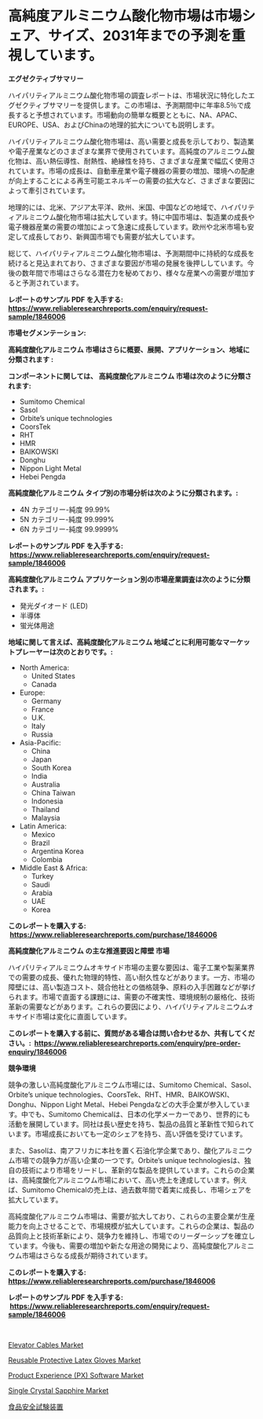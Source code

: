 <p><h1>高純度アルミニウム酸化物市場は市場シェア、サイズ、2031年までの予測を重視しています。</h1></p><p><strong>エグゼクティブサマリー</strong></p>
<p><p>ハイパリティアルミニウム酸化物市場の調査レポートは、市場状況に特化したエグゼクティブサマリーを提供します。この市場は、予測期間中に年率8.5％で成長すると予想されています。市場動向の簡単な概要とともに、NA、APAC、EUROPE、USA、およびChinaの地理的拡大についても説明します。</p><p>ハイパリティアルミニウム酸化物市場は、高い需要と成長を示しており、製造業や電子産業などのさまざまな業界で使用されています。高純度のアルミニウム酸化物は、高い熱伝導性、耐熱性、絶縁性を持ち、さまざまな産業で幅広く使用されています。市場の成長は、自動車産業や電子機器の需要の増加、環境への配慮が向上することによる再生可能エネルギーの需要の拡大など、さまざまな要因によって牽引されています。</p><p>地理的には、北米、アジア太平洋、欧州、米国、中国などの地域で、ハイパリティアルミニウム酸化物市場は拡大しています。特に中国市場は、製造業の成長や電子機器産業の需要の増加によって急速に成長しています。欧州や北米市場も安定して成長しており、新興国市場でも需要が拡大しています。</p><p>総じて、ハイパリティアルミニウム酸化物市場は、予測期間中に持続的な成長を続けると見込まれており、さまざまな要因が市場の発展を後押ししています。今後の数年間で市場はさらなる潜在力を秘めており、様々な産業への需要が増加すると予測されています。</p></p>
<p><strong>レポートのサンプル PDF を入手する: <a href="https://www.reliableresearchreports.com/enquiry/request-sample/1846006">https://www.reliableresearchreports.com/enquiry/request-sample/1846006</a></strong></p>
<p><strong>市場セグメンテーション:</strong></p>
<p><strong> 高純度酸化アルミニウム 市場はさらに概要、展開、アプリケーション、地域に分類されます :</strong></p>
<p><strong>コンポーネントに関しては、 高純度酸化アルミニウム 市場は次のように分類されます: &nbsp;</strong></p>
<p><ul><li>Sumitomo Chemical</li><li>Sasol</li><li>Orbite’s unique technologies</li><li>CoorsTek</li><li>RHT</li><li>HMR</li><li>BAIKOWSKI</li><li>Donghu</li><li>Nippon Light Metal</li><li>Hebei Pengda</li></ul></p>
<p><strong> 高純度酸化アルミニウム タイプ別の市場分析は次のように分類されます。:</strong></p>
<p><ul><li>4N カテゴリー-純度 99.99%</li><li>5N カテゴリー-純度 99.999%</li><li>6N カテゴリー-純度 99.9999%</li></ul></p>
<p><strong>レポートのサンプル PDF を入手する: &nbsp;<a href="https://www.reliableresearchreports.com/enquiry/request-sample/1846006">https://www.reliableresearchreports.com/enquiry/request-sample/1846006</a></strong></p>
<p><strong> 高純度酸化アルミニウム アプリケーション別の市場産業調査は次のように分類されます。:</strong></p>
<p><ul><li>発光ダイオード (LED)</li><li>半導体</li><li>蛍光体用途</li></ul></p>
<p><strong>地域に関して言えば、高純度酸化アルミニウム 地域ごとに利用可能なマーケットプレーヤーは次のとおりです。:</strong></p>
<p><ul>
    <li>
        North America:
        <ul>
            <li>United States</li>
            <li>Canada</li>
        </ul>
    </li>
    <li>
        Europe:
        <ul>
            <li>Germany</li>
            <li>France</li>
            <li>U.K.</li>
            <li>Italy</li>
            <li>Russia</li>
        </ul>
    </li>
    <li>
        Asia-Pacific:
        <ul>
            <li>China</li>
            <li>Japan</li>
            <li>South Korea</li>
            <li>India</li>
            <li>Australia</li>
            <li>China Taiwan</li>
            <li>Indonesia</li>
            <li>Thailand</li>
            <li>Malaysia</li>
        </ul>
    </li>
    <li>
        Latin America:
        <ul>
            <li>Mexico</li>
            <li>Brazil</li>
            <li>Argentina Korea</li>
            <li>Colombia</li>
        </ul>
    </li>
    <li>
        Middle East & Africa:
        <ul>
            <li>Turkey</li>
            <li>Saudi</li>
            <li>Arabia</li>
            <li>UAE</li>
            <li>Korea</li>
        </ul>
    </li>
    </ul></p>
<p><strong>このレポートを購入する: &nbsp;<a href="https://www.reliableresearchreports.com/purchase/1846006">https://www.reliableresearchreports.com/purchase/1846006</a></strong></p>
<p><strong>高純度酸化アルミニウム の主な推進要因と障壁 市場</strong></p>
<p><p>ハイパリティアルミニウムオキサイド市場の主要な要因は、電子工業や製薬業界での需要の成長、優れた物理的特性、高い耐久性などがあります。一方、市場の障壁には、高い製造コスト、競合他社との価格競争、原料の入手困難などが挙げられます。市場で直面する課題には、需要の不確実性、環境規制の厳格化、技術革新の需要などがあります。これらの要因により、ハイパリティアルミニウムオキサイド市場は変化に直面しています。</p></p>
<p><strong>このレポートを購入する前に、質問がある場合は問い合わせるか、共有してください。:&nbsp; <a href="https://www.reliableresearchreports.com/enquiry/pre-order-enquiry/1846006">https://www.reliableresearchreports.com/enquiry/pre-order-enquiry/1846006</a></strong></p>
<p><strong>競争環境</strong></p>
<p><p>競争の激しい高純度酸化アルミニウム市場には、Sumitomo Chemical、Sasol、Orbite’s unique technologies、CoorsTek、RHT、HMR、BAIKOWSKI、Donghu、Nippon Light Metal、Hebei Pengdaなどの大手企業が参入しています。中でも、Sumitomo Chemicalは、日本の化学メーカーであり、世界的にも活動を展開しています。同社は長い歴史を持ち、製品の品質と革新性で知られています。市場成長においても一定のシェアを持ち、高い評価を受けています。</p><p>また、Sasolは、南アフリカに本社を置く石油化学企業であり、酸化アルミニウム市場での競争力が高い企業の一つです。Orbite’s unique technologiesは、独自の技術により市場をリードし、革新的な製品を提供しています。これらの企業は、高純度酸化アルミニウム市場において、高い売上を達成しています。例えば、Sumitomo Chemicalの売上は、過去数年間で着実に成長し、市場シェアを拡大しています。</p><p>高純度酸化アルミニウム市場は、需要が拡大しており、これらの主要企業が生産能力を向上させることで、市場規模が拡大しています。これらの企業は、製品の品質向上と技術革新により、競争力を維持し、市場でのリーダーシップを確立しています。今後も、需要の増加や新たな用途の開発により、高純度酸化アルミニウム市場はさらなる成長が期待されています。</p></p>
<p><strong>このレポートを購入する: &nbsp; <a href="https://www.reliableresearchreports.com/purchase/1846006">https://www.reliableresearchreports.com/purchase/1846006</a></strong></p>
<p><strong>レポートのサンプル PDF を入手する: &nbsp;<a href="https://www.reliableresearchreports.com/enquiry/request-sample/1846006">https://www.reliableresearchreports.com/enquiry/request-sample/1846006</a></strong><strong></strong></p>
<p>&nbsp;</p>
<p><p><a href="https://github.com/JameTravis/Market-Research-Report-List-4/blob/main/elevator-cables-market.md">Elevator Cables Market</a></p><p><a href="https://issuu.com/reportprime-2/docs/reusable-protective-latex-gloves-market-size-2030.">Reusable Protective Latex Gloves Market</a></p><p><a href="https://meowing-lemming-dd3.notion.site/Product-Experience-PX-Software-Market-Research-Report-Provides-thorough-Industry-Overview-which-o-59de4b43f2254f59a1ad8516ee584d38">Product Experience (PX) Software Market</a></p><p><a href="https://github.com/vimar16th/Market-Research-Report-List-3/blob/main/single-crystal-sapphire-market.md">Single Crystal Sapphire Market</a></p><p><a href="https://github.com/mohamedbakry57/Market-Research-Report-List-2/blob/main/2818956190783.md">食品安全試験装置</a></p></p>